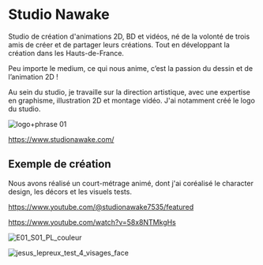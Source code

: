 # Studio Nawake
Studio de création d'animations 2D, BD et vidéos, né de la volonté de trois amis de créer et de partager leurs créations. Tout en développant la création dans les Hauts-de-France.

Peu importe le medium, ce qui nous anime, c’est la passion du dessin et de l’animation 2D !

Au sein du studio, je travaille sur la direction artistique, avec une expertise en graphisme, illustration 2D et montage vidéo. J'ai notamment créé le logo du studio.

![logo+phrase 01](https://github.com/user-attachments/assets/93a64dfa-bd0a-4b7d-9ebf-8859d28a62e6)

https://www.studionawake.com/

## Exemple de création
Nous avons réalisé un court-métrage animé, dont j'ai coréalisé le character design, les décors et les visuels tests.

https://www.youtube.com/@studionawake7535/featured

https://www.youtube.com/watch?v=58x8NTMkgHs

![E01_S01_PL_couleur](https://github.com/user-attachments/assets/f1e2f46d-4108-4d36-bb06-323b3a6e5963)

![jesus_lepreux_test_4_visages_face](https://github.com/user-attachments/assets/d439f4b5-cb2d-4d62-b143-dd6b9dbe3be1)


